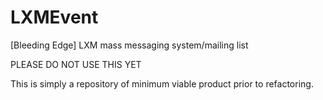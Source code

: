# LXMEvent
[Bleeding Edge] LXM mass messaging system/mailing list

PLEASE DO NOT USE THIS YET

This is simply a repository of minimum viable product prior to refactoring.
